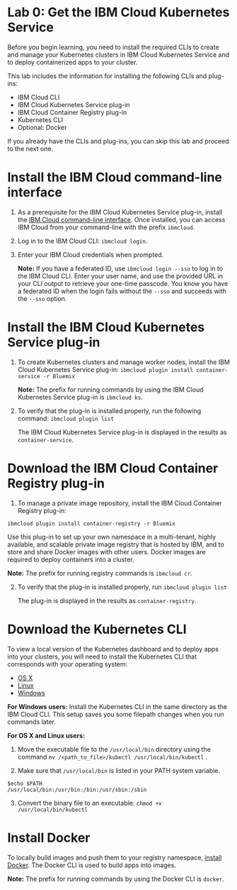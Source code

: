 # Lab 0: Get the IBM Cloud Kubernetes Service


Before you begin learning, you need to install the required CLIs to create and manage your Kubernetes clusters in IBM Cloud Kubernetes Service and to deploy containerized apps to your cluster.

This lab includes the information for installing the following CLIs and plug-ins:

* IBM Cloud CLI
* IBM Cloud Kubernetes Service plug-in
* IBM Cloud Container Registry plug-in
* Kubernetes CLI
* Optional: Docker

If you already have the CLIs and plug-ins, you can skip this lab and proceed to the next one.

# Install the IBM Cloud command-line interface

1. As a prerequisite for the IBM Cloud Kubernetes Service plug-in, install the [IBM Cloud command-line interface](https://cloud.ibm.com/docs/cli?topic=cloud-cli-ibmcloud-cli). Once installed, you can access IBM Cloud from your command-line with the prefix `ibmcloud`.
2. Log in to the IBM Cloud CLI: `ibmcloud login`. 
3. Enter your IBM Cloud credentials when prompted.

   **Note:** If you have a federated ID, use `ibmcloud login --sso` to log in to the IBM Cloud CLI. Enter your user name, and use the provided URL in your CLI output to retrieve your one-time passcode. You know you have a federated ID when the login fails without the `--sso` and succeeds with the `--sso` option.

# Install the IBM Cloud Kubernetes Service plug-in

1. To create Kubernetes clusters and manage worker nodes, install the IBM Cloud Kubernetes Service plug-in:
   ```ibmcloud plugin install container-service -r Bluemix```
   
   **Note:** The prefix for running commands by using the IBM Cloud Kubernetes Service plug-in is `ibmcloud ks`.

2. To verify that the plug-in is installed properly, run the following command:
```ibmcloud plugin list```

   The IBM Cloud Kubernetes Service plug-in is displayed in the results as `container-service`.

# Download the IBM Cloud Container Registry plug-in

1. To manage a private image repository, install the IBM Cloud Container Registry plug-in:
```
ibmcloud plugin install container-registry -r Bluemix
```
   
   Use this plug-in to set up your own namespace in a multi-tenant, highly available, and scalable private image registry that is hosted by IBM, and to store and share Docker images with other users. Docker images are required to deploy containers into a cluster. 
   
   **Note:** The prefix for running registry commands is `ibmcloud cr`.

2. To verify that the plug-in is installed properly, run `ibmcloud plugin list`

   The plug-in is displayed in the results as `container-registry`.

# Download the Kubernetes CLI

To view a local version of the Kubernetes dashboard and to deploy apps into your clusters, you will need to install the Kubernetes CLI that corresponds with your operating system:

* [OS X](https://storage.googleapis.com/kubernetes-release/release/v1.14.8/bin/darwin/amd64/kubectl)
* [Linux](https://storage.googleapis.com/kubernetes-release/release/v1.14.8/bin/linux/amd64/kubectl)
* [Windows](https://storage.googleapis.com/kubernetes-release/release/v1.14.8/bin/windows/amd64/kubectl.exe)

**For Windows users:** Install the Kubernetes CLI in the same directory as the IBM Cloud CLI. This setup saves you some filepath changes when you run commands later.

**For OS X and Linux users:**

1. Move the executable file to the `/usr/local/bin` directory using the command `mv /<path_to_file>/kubectl /usr/local/bin/kubectl` .

2. Make sure that `/usr/local/bin` is listed in your PATH system variable.
```
$echo $PATH
/usr/local/bin:/usr/bin:/bin:/usr/sbin:/sbin
```

3. Convert the binary file to an executable: `chmod +x /usr/local/bin/kubectl`

# Install Docker
To locally build images and push them to your registry namespace, [install Docker](https://www.docker.com/community-edition#/download). The Docker CLI is used to build apps into images. 

**Note:** The prefix for running commands by using the Docker CLI is `docker`.
